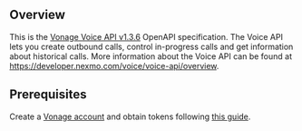 ## Overview
This is the [Vonage Voice API v1.3.6](https://nexmo-api-specification.herokuapp.com/api/voice) OpenAPI specification. The Voice API lets you create outbound calls, control in-progress calls and get information about historical calls.  More information about the Voice API can be found at https://developer.nexmo.com/voice/voice-api/overview.
## Prerequisites

  Create a [Vonage account](https://dashboard.nexmo.com/) and obtain tokens following [this guide](https://dashboard.nexmo.com/getting-started/voice).
